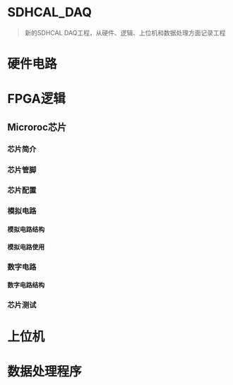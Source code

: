 # SDHCAL_DAQ
> 新的SDHCAL DAQ工程，从硬件、逻辑、上位机和数据处理方面记录工程

# 硬件电路

# FPGA逻辑

## Microroc芯片

### 芯片简介

### 芯片管脚

### 芯片配置

### 模拟电路

#### 模拟电路结构

#### 模拟电路使用

### 数字电路

#### 数字电路结构

### 芯片测试



# 上位机

# 数据处理程序